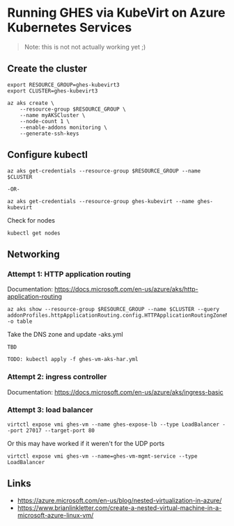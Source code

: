 # Running GHES via KubeVirt on Azure Kubernetes Services

> Note: this is not not actually working yet ;)

## Create the cluster

```
export RESOURCE_GROUP=ghes-kubevirt3
export CLUSTER=ghes-kubevirt3
```

```
az aks create \
    --resource-group $RESOURCE_GROUP \
    --name myAKSCluster \
    --node-count 1 \
    --enable-addons monitoring \
    --generate-ssh-keys
```

## Configure kubectl

```
az aks get-credentials --resource-group $RESOURCE_GROUP --name $CLUSTER

-OR-

az aks get-credentials --resource-group ghes-kubevirt --name ghes-kubevirt
```

Check for nodes

```
kubectl get nodes
```

## Networking

### Attempt 1: HTTP application routing

Documentation: https://docs.microsoft.com/en-us/azure/aks/http-application-routing

```
az aks show --resource-group $RESOURCE_GROUP --name $CLUSTER --query addonProfiles.httpApplicationRouting.config.HTTPApplicationRoutingZoneName -o table
```

Take the DNS zone and update -aks.yml

```
TBD
```


```
TODO: kubectl apply -f ghes-vm-aks-har.yml
```        

### Attempt 2: ingress controller

Documentation: https://docs.microsoft.com/en-us/azure/aks/ingress-basic

### Attempt 3: load balancer

```
virtctl expose vmi ghes-vm --name ghes-expose-lb --type LoadBalancer --port 27017 --target-port 80
```

Or this may have worked if it weren't for the UDP ports

```
virtctl expose vmi ghes-vm --name=ghes-vm-mgmt-service --type LoadBalancer
```

## Links

* https://azure.microsoft.com/en-us/blog/nested-virtualization-in-azure/
* https://www.brianlinkletter.com/create-a-nested-virtual-machine-in-a-microsoft-azure-linux-vm/